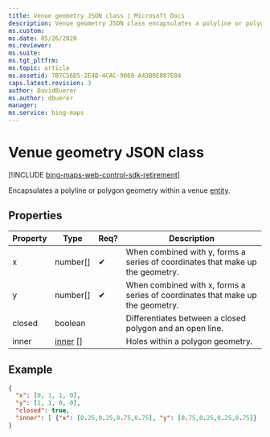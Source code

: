 ```yaml
---
title: Venue geometry JSON class | Microsoft Docs
description: Venue geometry JSON class encapsulates a polyline or polygon geometry within a venue entity.
ms.custom: 
ms.date: 05/26/2020
ms.reviewer: 
ms.suite: 
ms.tgt_pltfrm: 
ms.topic: article
ms.assetid: 7B7C56D5-2E4B-4CAC-9068-A43B0E807E84
caps.latest.revision: 3
author: DavidBuerer
ms.author: dbuerer
manager: 
ms.service: bing-maps
---
```


# Venue geometry JSON class

[!INCLUDE [bing-maps-web-control-sdk-retirement](../../includes/bing-maps-web-control-sdk-retirement.md)]

Encapsulates a polyline or polygon geometry within a venue [entity].

## Properties

| Property | Type       | Req? | Description |
|----------|------------|------|-------------|
| x        | number[]   |  ✔   | When combined with y, forms a series of coordinates that make up the geometry. |
| y        | number[]   |  ✔   | When combined with x, forms a series of coordinates that make up the geometry. |
| closed   | boolean    |      | Differentiates between a closed polygon and an open line. |
| inner    | [inner] [] |      | Holes within a polygon geometry. |

## Example

```json
{
  "x": [0, 1, 1, 0],
  "y": [1, 1, 0, 0],
  "closed": true,
  "inner": [ {"x": [0.25,0.25,0.75,0.75], "y": [0.75,0.25,0.25,0.75]} ]
}
```

[inner]: inner.md
[entity]: entity.md
